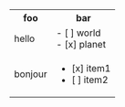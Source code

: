 <table>
<tr><th>foo</th><th>bar</th></tr>
<tr><td>hello</td><td>- [ ] world<br/>- [x] planet</td></tr> 
<tr><td>bonjour</td><td><ul><li>[x] item1</li><li>[ ] item2</li></ul></td></tr>
</table>